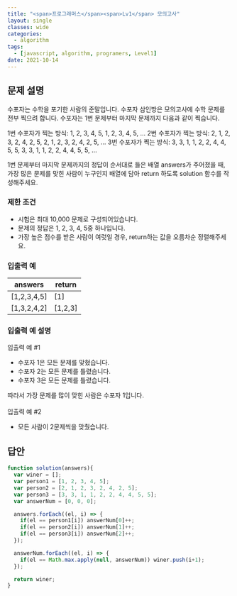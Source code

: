 ```yaml
---
title: "<span>프로그래머스</span><span>Lv1</span> 모의고사"
layout: single
classes: wide
categories:
  - algorithm
tags:
  - [javascript, algorithm, programers, Level1]
date: 2021-10-14
---
```


## 문제 설명
수포자는 수학을 포기한 사람의 준말입니다. 수포자 삼인방은 모의고사에 수학 문제를 전부 찍으려 합니다. 수포자는 1번 문제부터 마지막 문제까지 다음과 같이 찍습니다.

1번 수포자가 찍는 방식: 1, 2, 3, 4, 5, 1, 2, 3, 4, 5, ...
2번 수포자가 찍는 방식: 2, 1, 2, 3, 2, 4, 2, 5, 2, 1, 2, 3, 2, 4, 2, 5, ...
3번 수포자가 찍는 방식: 3, 3, 1, 1, 2, 2, 4, 4, 5, 5, 3, 3, 1, 1, 2, 2, 4, 4, 5, 5, ...

1번 문제부터 마지막 문제까지의 정답이 순서대로 들은 배열 answers가 주어졌을 때, 가장 많은 문제를 맞힌 사람이 누구인지 배열에 담아 return 하도록 solution 함수를 작성해주세요.  

### 제한 조건
* 시험은 최대 10,000 문제로 구성되어있습니다.
* 문제의 정답은 1, 2, 3, 4, 5중 하나입니다.
* 가장 높은 점수를 받은 사람이 여럿일 경우, return하는 값을 오름차순 정렬해주세요.

### 입출력 예

|answers|return|
|-|-|
|[1,2,3,4,5]|[1]|
|[1,3,2,4,2]|[1,2,3]|

### 입출력 예 설명
입출력 예 #1
* 수포자 1은 모든 문제를 맞혔습니다.
* 수포자 2는 모든 문제를 틀렸습니다.
* 수포자 3은 모든 문제를 틀렸습니다.

따라서 가장 문제를 많이 맞힌 사람은 수포자 1입니다.<br>
<br>
입출력 예 #2

* 모든 사람이 2문제씩을 맞췄습니다.

## 답안
```javascript
function solution(answers){
  var winer = [];
  var person1 = [1, 2, 3, 4, 5];
  var person2 = [2, 1, 2, 3, 2, 4, 2, 5];
  var person3 = [3, 3, 1, 1, 2, 2, 4, 4, 5, 5];
  var answerNum = [0, 0, 0];

  answers.forEach((el, i) => {
    if(el == person1[i]) answerNum[0]++;
    if(el == person2[i]) answerNum[1]++;
    if(el == person3[i]) answerNum[2]++;
  });

  answerNum.forEach((el, i) => {
    if(el == Math.max.apply(null, answerNum)) winer.push(i+1);
  });

  return winer;
}
```